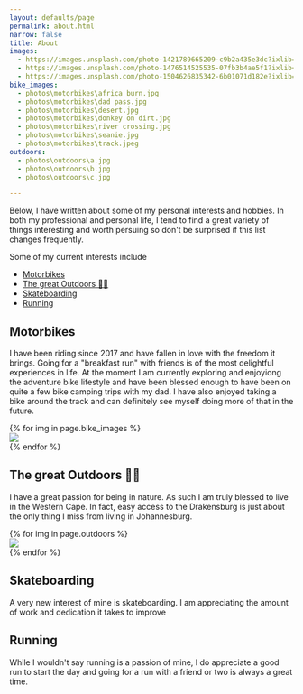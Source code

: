 ```yaml
---
layout: defaults/page
permalink: about.html
narrow: false
title: About 
images:
  - https://images.unsplash.com/photo-1421789665209-c9b2a435e3dc?ixlib=rb-0.3.5&ixid=eyJhcHBfaWQiOjEyMDd9&s=5b1016b885e7438c4633109d77368d4d&auto=format&fit=crop&w=1651&q=80
  - https://images.unsplash.com/photo-1476514525535-07fb3b4ae5f1?ixlib=rb-0.3.5&ixid=eyJhcHBfaWQiOjEyMDd9&s=468a8c18f5d811cf03c654b653b5089e&auto=format&fit=crop&w=1650&q=80
  - https://images.unsplash.com/photo-1504626835342-6b01071d182e?ixlib=rb-0.3.5&ixid=eyJhcHBfaWQiOjEyMDd9&s=975855d515c9d56352ee3bfe74287f2b&auto=format&fit=crop&w=1651&q=80
bike_images: 
  - photos\motorbikes\africa burn.jpg
  - photos\motorbikes\dad pass.jpg
  - photos\motorbikes\desert.jpg
  - photos\motorbikes\donkey on dirt.jpg
  - photos\motorbikes\river crossing.jpg
  - photos\motorbikes\seanie.jpg
  - photos\motorbikes\track.jpeg
outdoors:
  - photos\outdoors\a.jpg
  - photos\outdoors\b.jpg
  - photos\outdoors\c.jpg

---
```

Below, I have written about some of my personal interests and hobbies. In both my professional and personal life, I tend to find a great variety of things interesting and worth persuing so don't be surprised if this list changes frequently. 

Some of my current interests include
- [Motorbikes](#motorbikes)
- [The great Outdoors 🌳🌳](#the-great-outdoors-)
- [Skateboarding](#skateboarding)
- [Running](#running)


## Motorbikes
I have been riding since 2017 and have fallen in love with the freedom it brings. Going for a "breakfast run" with friends is of the most delightful experiences in life. At the moment I am currently exploring and enjoyiong the adventure bike lifestyle and have been blessed enough to have been on quite a few bike camping trips with my dad. I have also enjoyed taking a bike around the track and can definitely see myself doing more of that in the future. 

<div class="card-columns">
    {% for img in page.bike_images %}
    <div class="card" data-toggle="modal" data-target="#exampleModal" data-img="{{ img }}">
        <img class="card-img-top" src="{{ img }}" />
    </div>
    {% endfor %}
</div>



## The great Outdoors 🌳🌳
I have a great passion for being in nature. As such I am truly blessed to live in the Western Cape. In fact, easy access to the Drakensburg is just about the only thing I miss from living in Johannesburg.
<div class="card-columns">
    {% for img in page.outdoors %}
    <div class="card" data-toggle="modal" data-target="#exampleModal" data-img="{{ img }}">
        <img class="card-img-top" src="{{ img }}" />
    </div>
    {% endfor %}
</div>

## Skateboarding
A very new interest of mine is skateboarding. I am appreciating the amount of work and dedication it takes to improve

## Running
While I wouldn't say running is a passion of mine, I do appreciate a good run to start the day and going for a run with a friend or two is always a great time.

